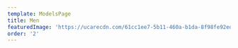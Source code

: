 ```yaml
---
template: ModelsPage
title: Men
featuredImage: 'https://ucarecdn.com/61cc1ee7-5b11-460a-b1da-8f98fe92ed6d/'
order: '2'
---
```


